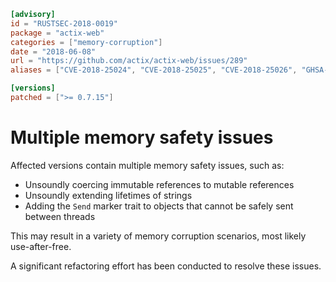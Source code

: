 ```toml
[advisory]
id = "RUSTSEC-2018-0019"
package = "actix-web"
categories = ["memory-corruption"]
date = "2018-06-08"
url = "https://github.com/actix/actix-web/issues/289"
aliases = ["CVE-2018-25024", "CVE-2018-25025", "CVE-2018-25026", "GHSA-7x36-h62w-vw65", "GHSA-9qj6-4rfq-vm84", "GHSA-fgfm-hqjw-3265", "GHSA-w65j-g6c7-g3m4"]

[versions]
patched = [">= 0.7.15"]
```

# Multiple memory safety issues

Affected versions contain multiple memory safety issues, such as:

 - Unsoundly coercing immutable references to mutable references
 - Unsoundly extending lifetimes of strings
 - Adding the `Send` marker trait to objects that cannot be safely sent between threads

This may result in a variety of memory corruption scenarios, most likely use-after-free.
 
A significant refactoring effort has been conducted to resolve these issues.
